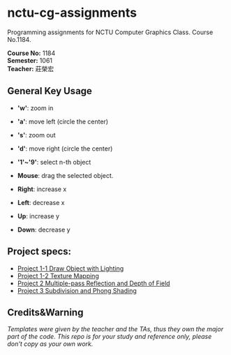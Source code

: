 # nctu-cg-assignments
Programming assignments for NCTU Computer Graphics Class. Course No.1184.

**Course No:** 1184  
**Semester:** 1061  
**Teacher:** 莊榮宏  

## General Key Usage
* **'w'**: zoom in  
* **'a'**: move left (circle the center)  
* **'s'**: zoom out  
* **'d'**: move right (circle the center)  

* **'1'~'9'**: select n-th object  
* **Mouse**: drag the selected object.  
* **Right**: increase x  
* **Left**: decrease x  
* **Up**: increase y  
* **Down**: decrease y  

## Project specs:
* [Project 1-1 Draw Object with Lighting](http://cggmwww.csie.nctu.edu.tw/index.php/11-course/73-assignment-1-phase-1-draw-object-with-lighting)  
* [Project 1-2 Texture Mapping](http://cggmwww.csie.nctu.edu.tw/index.php/11-course/78-assignment-1-phase-2-texture-mapping)  
* [Project 2 Multiple-pass Reflection and Depth of Field](http://cggmwww.csie.nctu.edu.tw/index.php/11-course/83-assignment-2-multiple-pass-reflection-and-depth-of-field)  
* [Project 3 Subdivision and Phong Shading](http://cggmwww.csie.nctu.edu.tw/index.php/2-uncategorised/84-assignment-3-subdivision-and-phong-shading)  

## Credits&Warning
*Templates were given by the teacher and the TAs, thus they own the major part of the code. This repo is for your study and reference only, please don't copy as your own work.*
